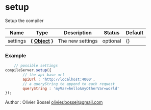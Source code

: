 # setup

Setup the compiler


Name  |  Type  |  Description  |  Status  |  Default
------------  |  ------------  |  ------------  |  ------------  |  ------------
settings  |  **{ [Object](https://developer.mozilla.org/fr/docs/Web/JavaScript/Reference/Objets_globaux/Object) }**  |  The new settings  |  optional  |  {}

### Example
```js
	// possible settings
compileServer.setup({
		// the api base url
		apiUrl : 'http://localhost:4000',
		// a queryString to append to each request
		queryString : 'myVar=hello&myOtherVar=world'
});
```
Author : Olivier Bossel <olivier.bossel@gmail.com>